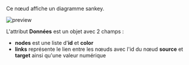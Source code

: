 Ce nœud affiche un diagramme sankey.

![preview](/images/sankey/preview.png)

L'attribut **Données** est un objet avec 2 champs :

-   **nodes** est une liste d'**id** et **color**
-   **links** représente le lien entre les nœuds avec l'id du nœud **source** et **target** ainsi qu'une valeur numérique
